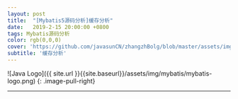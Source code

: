 ```yaml
---
layout: post
title:  "[Mybatis5源码分析]缓存分析"
date:   2019-2-15 20:00:00 +0800
tags: Mybatis源码分析
color: rgb(0,0,0)
cover: 'https://github.com/javasunCN/zhangzhBolg/blob/master/assets/img/spring/spring.jpg?raw=true'
subtitle: '缓存分析'
---
```


![Java Logo]({{ site.url }}{{site.baseurl}}/assets/img/mybatis/mybatis-logo.png)
{: .image-pull-right}

------------------------















